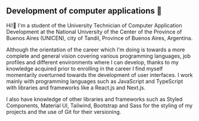 ## Development of computer applications 🚀
Hi!👋 
I'm a student of the University Technician of Computer Application Development at the National University of the Center of the Province of Buenos Aires (UNICEN), city of Tandil, Province of Buenos Aires, Argentina.

Although the orientation of the career which I'm doing is towards a more complete and general vision covering various programming languages, job profiles and different environments where I can develop, thanks to my knowledge acquired prior to enrolling in the career I find myself momentarily overturned towards the development of user interfaces. I work mainly with programming languages such as JavaScript and TypeScript with libraries and frameworks like a React.js and Next.js.

I also have knowledge of other libraries and frameworks such as Styled Components, Material UI, Tailwind, Bootstrap and Sass for the styling of my projects and the use of Git for their versioning.



